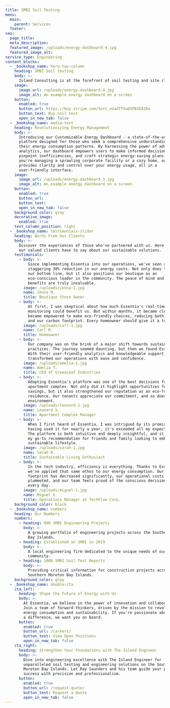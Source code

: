 ```yaml
---
title: SMBI Soil Testing
menu:
  main:
    parent: Services
  footer:
seo:
  page_title:
  meta_description:
  featured_image: /uploads/energy-dashboard-4.jpg
  featured_image_alt:
service_type: Engineering
content_blocks:
  - _bookshop_name: hero-two-column
    heading: SMBI Soil testing
    body: >-
      Island Consulting is at the forefront of soil testing and site classification, providing the foundation for successful building projects across Australia. With our expertise and a NATA accredited lab, we deliver precise foundation planning for any construction. Click the "Pay Now" button to ensure your project starts on solid ground with Island Consulting.
    image:
      image_url: /uploads/energy-dashboard-4.jpg
      image_alt: An example energy dashboard on a screen
    button:
      enabled: true
      button_url: https://buy.stripe.com/test_eVadTf5wQ5PB3EA28a
      button_text: Buy soil test
      open_in_new_tab: false
  - _bookshop_name: media-text
    heading: Revolutionizing Energy Management
    body: >-
      Introducing our Customizable Energy Dashboard - a state-of-the-art
      platform designed for those who seek a comprehensive understanding of
      their energy consumption patterns. By harnessing the power of advanced
      analytics, our dashboard empowers users to make informed decisions,
      pinpoint inefficiencies, and craft strategic energy-saving plans. Whether
      you're managing a sprawling corporate facility or a cozy home, our tool
      provides clarity and control over your energy usage, all in a
      user-friendly interface.
    image:
      image_url: /uploads/energy-dashboard-3.jpg
      image_alt: An example energy dashboard on a screen
    button:
      enabled: true
      button_url:
      button_text:
      open_in_new_tab: false
    background_color: gray
    decorative_image:
      enabled: true
    text_column_position: right
  - _bookshop_name: testimonials-slider
    heading: Words From Our Clients
    body: >-
      Discover the experiences of those who've partnered with us. Here's what
      our valued clients have to say about our sustainable solutions.
    testimonials:
      - body: >-
          Since implementing Essentia into our operations, we've seen a
          staggering 30% reduction in our energy costs. Not only does this boost
          our bottom line, but it also positions our boutique as an
          eco-conscious leader in the community. The peace of mind and economic
          benefits are truly invaluable.
        image: /uploads/jenna-1.jpg
        name: Jenna M.
        title: Boutique Store Owner
      - body: >-
          At first, I was skeptical about how much Essentia's real-time
          monitoring could benefit us. But within months, it became clear. We
          became empowered to make eco-friendly choices, reducing both our bills
          and our carbon footprint. Every homeowner should give it a try!
        image: /uploads/carl-1.jpg
        name: Carl R.
        title: Homeowner
      - body: >-
          Our company was on the brink of a major shift towards sustainable
          practices. The journey seemed daunting, but then we found Essentia.
          With their user-friendly analytics and knowledgeable support, we
          transformed our operations with ease and confidence.
        image: /uploads/amelia-1.jpg
        name: Amelia T.
        title: CEO of GreenLeaf Industries
      - body: >-
          Adopting Essentia's platform was one of the best decisions for our
          apartment complex. Not only did it highlight opportunities for energy
          savings, but it also strengthened our reputation as an eco-friendly
          residence. Our tenants appreciate our commitment, and so does the
          environment.
        image: /uploads/leonard-1.jpg
        name: Leonard S.
        title: Apartment Complex Manager
      - body: >-
          When I first heard of Essentia, I was intrigued by its promise. Now,
          having used it for nearly a year, it's exceeded all my expectations.
          The platform is both intuitive and deeply insightful, and it's become
          my go-to recommendation for friends and family looking to embrace a
          sustainable lifestyle.
        image: /uploads/sarah-1.jpg
        name: Sarah N.
        title: Sustainable Living Enthusiast
      - body: >-
          In the tech industry, efficiency is everything. Thanks to Essentia,
          we've applied that same ethos to our energy consumption. Our carbon
          footprint has decreased significantly, our operational costs have
          plummeted, and our team feels proud of the conscious decisions we make
          every day.
        image: /uploads/miguel-1.jpg
        name: Miguel V.
        title: Operations Manager at TechFlow Corp.
    background_color: black
  - _bookshop_name: numbers
    heading: Our Numbers
    numbers:
      - heading: 900 SMBI Engineering Projects
        body: >-
          A growing portfolio of engineering projects across the Southern Moreton
          Bay Islands.
      - heading: Established on SMBI in 2019
        body: >-
          A local engineering firm dedicated to the unique needs of our island
          community.
      - heading: 1000 SMBI Soil Test Reports
        body: >-
          Providing critical information for construction projects across the
          Southern Moreton Bay Islands.
    background_color: gray
  - _bookshop_name: double-cta
    cta_left:
      heading: Shape the Future of Energy with Us
      body: >-
        At Essentia, we believe in the power of innovation and collaboration.
        Join a team of forward-thinkers, driven by the mission to revolutionize
        energy consumption and sustainability. If you're passionate about making
        a difference, we want you on board.
      button:
        enabled: true
        button_url: /careers/
        button_text: View Open Positions
        open_in_new_tab: false
    cta_right:
      heading: Strengthen Your Foundations with The Island Engineer
      body: >-
        Dive into engineering excellence with The Island Engineer for
        unparalleled soil testing and engineering solutions on the Southern
        Moreton Bay Islands. Let Ray Saunders and his team guide your project to
        success with precision and professionalism.
      button:
        enabled: true
        button_url: /request-quote/
        button_text: Request a Quote
        open_in_new_tab: false
---
```

